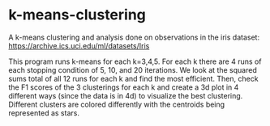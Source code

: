 # k-means-clustering
A k-means clustering and analysis done on observations in the iris dataset: https://archive.ics.uci.edu/ml/datasets/Iris 


This program runs k-means for each k=3,4,5. For each k there are 4 runs of each stopping condition of 5, 10, and 20 iterations. 
We look at the squared sums total of all 12 runs for each k and find the most efficient. Then, check the F1 scores of the 3 clusterings
for each k and create a 3d plot in 4 different ways (since the data is in 4d) to visualize the best clustering. Different clusters are colored
differently with the centroids being represented as stars. 
